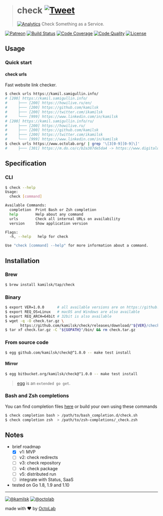 > # check [![Tweet](https://img.shields.io/twitter/url/http/shields.io.svg?style=social)](https://twitter.com/intent/tweet?text=Check%20Something%20as%20a%20Service&url=https://github.com/kamilsk/check&via=ikamilsk&hashtags=go,tool,website-audit)
> [![Analytics](https://ga-beacon.appspot.com/UA-109817251-19/check/readme?pixel)](https://github.com/kamilsk/check)
> Check Something as a Service.

[![Patreon](https://img.shields.io/badge/patreon-donate-orange.svg)](https://www.patreon.com/octolab)
[![Build Status](https://travis-ci.org/kamilsk/check.svg?branch=master)](https://travis-ci.org/kamilsk/check)
[![Code Coverage](https://scrutinizer-ci.com/g/kamilsk/check/badges/coverage.png?b=master)](https://scrutinizer-ci.com/g/kamilsk/check/?branch=master)
[![Code Quality](https://scrutinizer-ci.com/g/kamilsk/check/badges/quality-score.png?b=master)](https://scrutinizer-ci.com/g/kamilsk/check/?branch=master)
[![License](https://img.shields.io/badge/license-MIT-blue.svg)](LICENSE)

## Usage

### Quick start

#### check urls

Fast website link checker.

```bash
$ check urls https://kamil.samigullin.info/
# [200] https://kamil.samigullin.info/
#     ├─── [200] https://howilive.ru/en/
#     ├─── [200] https://github.com/kamilsk
#     ├─── [200] https://twitter.com/ikamilsk
#     └─── [999] https://www.linkedin.com/in/kamilsk
# [200] https://kamil.samigullin.info/ru/
#     ├─── [200] https://howilive.ru/
#     ├─── [200] https://github.com/kamilsk
#     ├─── [200] https://twitter.com/ikamilsk
#     └─── [999] https://www.linkedin.com/in/kamilsk
$ check urls https://www.octolab.org/ | grep '\[3[0-9][0-9]\]'
#     ├─── [301] https://m.do.co/c/b2a387de5da4 -> https://www.digitalocean.com...
```

## Specification

### CLI

```bash
$ check --help
Usage:
  check [command]

Available Commands:
  completion  Print Bash or Zsh completion
  help        Help about any command
  urls        Check all internal URLs on availability
  version     Show application version

Flags:
  -h, --help   help for check

Use "check [command] --help" for more information about a command.
```

## Installation

### Brew

```bash
$ brew install kamilsk/tap/check
```

### Binary

```bash
$ export VER=1.0.0      # all available versions are on https://github.com/kamilsk/check/releases
$ export REQ_OS=Linux   # macOS and Windows are also available
$ export REQ_ARCH=64bit # 32bit is also available
$ wget -q -O check.tar.gz \
       https://github.com/kamilsk/check/releases/download/"${VER}/check_${VER}_${REQ_OS}-${REQ_ARCH}".tar.gz
$ tar xf check.tar.gz -C "${GOPATH}"/bin/ && rm check.tar.gz
```

### From source code

```bash
$ egg github.com/kamilsk/check@^1.0.0 -- make test install
```

#### Mirror

```bash
$ egg bitbucket.org/kamilsk/check@^1.0.0 -- make test install
```

> [egg](https://github.com/kamilsk/egg) is an `extended go get`.

### Bash and Zsh completions

You can find completion files [here](https://github.com/kamilsk/shared/tree/dotfiles/bash_completion.d) or
build your own using these commands

```bash
$ check completion bash > /path/to/bash_completion.d/check.sh
$ check completion zsh  > /path/to/zsh-completions/_check.zsh
```

## Notes

- brief roadmap
  - [x] v1: MVP
  - [ ] v2: check redirects
  - [ ] v3: check repository
  - [ ] v4: check package
  - [ ] v5: distributed run
  - [ ] integrate with Status, SaaS
- tested on Go 1.8, 1.9 and 1.10

---

[![@kamilsk](https://img.shields.io/badge/author-%40kamilsk-blue.svg)](https://twitter.com/ikamilsk)
[![@octolab](https://img.shields.io/badge/sponsor-%40octolab-blue.svg)](https://twitter.com/octolab_inc)

made with ❤️ by [OctoLab](https://www.octolab.org/)

